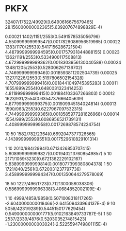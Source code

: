 # PKFX

32407/17522/49929(0.6490616675679465) 28.156000000002365(5.639207674898829E-4)

0.00021 1402/1151/2553(0.5491578535056796) 4.550999999999547(0.0017826086956519965)
0.00022 1383/1170/2553(0.5417156286721504) 4.4879999999994595(0.001757931844888155)
0.00023 1362/1191/2553(0.5334900117508813) 4.672999999999362(0.0018303956130040588)
0.00024 1348/1205/2553(0.528006267136702) 4.74699999999946(0.0018593811202504739)
0.00025 1327/1226/2553(0.5197806502154328) 4.707999999999416(0.0018441049745395283)
0.00011 1655/899/2554(0.6480031323414253) 4.811999999999415(0.001884103367266803)
0.00012 1623/931/2554(0.6354737666405639) 4.877999999999375(0.001909945184024814)
0.00013 1590/963/2553(0.6227967097532315) 4.744999999999365(0.0018585977281626968)
0.00014 1554/999/2553(0.6086956521739131) 4.40899999999958(0.0017269878574224754)

10  50  1582/782/2364(0.6692047377326565) 4.143999999999551(0.0017529610829101314)

1   10  2010/984/2994(0.6713426853707415) 5.808999999999827(0.0019402137608549857)
5   10  2171/1059/3230(0.6721362229102167) 5.838999999999814(0.0018077399380804378)
1   50  1721/840/2561(0.6720031237797736) 3.4589999999994347(0.001350644279578069)

18  50  1227/496/1723(0.7121300058038306) 0.5869999999996338(3.40684852002109E-4)

1   10  4999/4859/9858(0.5071008318117265) -2.6040000000018466(-2.641509433964137E-4)
9   10  5058/4231/9289(0.5445150177629454) 0.5490000000001771(5.9102163849733787E-5)
1   50  2537/2339/4876(0.5203035274815423) -1.2300000000003024(-2.5225594749801115E-4)
